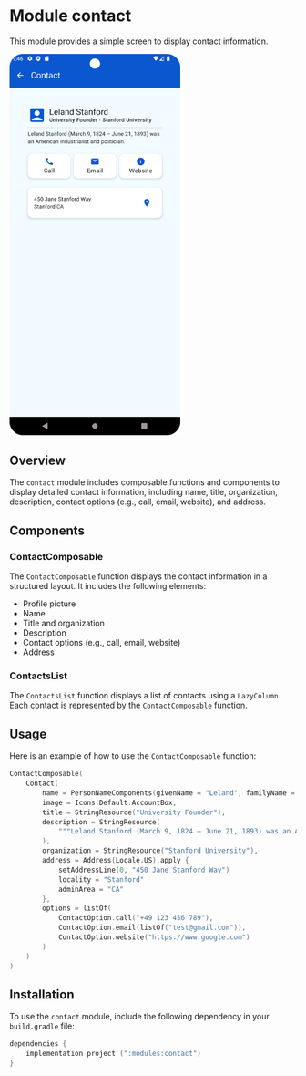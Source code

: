 # Module contact

This module provides a simple screen to display contact information.

<img src="screens/contact.png" width="300" alt="Contact Screen"/>

## Overview

The `contact` module includes composable functions and components to display detailed contact
information, including name, title, organization, description, contact options (e.g., call, email,
website), and address.

## Components

### ContactComposable

The `ContactComposable` function displays the contact information in a structured layout. It
includes
the following elements:

* Profile picture
* Name
* Title and organization
* Description
* Contact options (e.g., call, email, website)
* Address

### ContactsList

The `ContactsList` function displays a list of contacts using a `LazyColumn`. Each contact is
represented by the `ContactComposable` function.

## Usage

Here is an example of how to use the `ContactComposable` function:

```kotlin
ContactComposable(
    Contact(
        name = PersonNameComponents(givenName = "Leland", familyName = "Stanford"),
        image = Icons.Default.AccountBox,
        title = StringResource("University Founder"),
        description = StringResource(
            """Leland Stanford (March 9, 1824 – June 21, 1893) was an American industrialist and politician."""
        ),
        organization = StringResource("Stanford University"),
        address = Address(Locale.US).apply {
            setAddressLine(0, "450 Jane Stanford Way")
            locality = "Stanford"
            adminArea = "CA"
        },
        options = listOf(
            ContactOption.call("+49 123 456 789"),
            ContactOption.email(listOf("test@gmail.com")),
            ContactOption.website("https://www.google.com")
        )
    )
)
```

## Installation

To use the `contact` module, include the following dependency in your `build.gradle` file:

```kotlin
dependencies {
    implementation project (":modules:contact")
}
```

